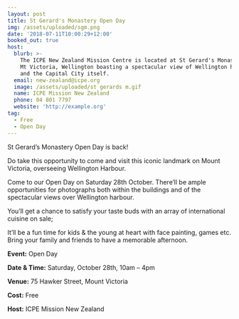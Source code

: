 ```yaml
---
layout: post
title: St Gerard's Monastery Open Day
img: /assets/uploaded/sgm.png
date: '2018-07-11T10:00:29+12:00'
booked_out: true
host:
  blurb: >-
    The ICPE New Zealand Mission Centre is located at St Gerard's Monastery on
    Mt Victoria, Wellington boasting a spectacular view of Wellington harbour
    and the Capital City itself.
  email: new-zealand@icpe.org
  image: /assets/uploaded/st gerards m.gif
  name: ICPE Mission New Zealand
  phone: 04 801 7797
  website: 'http://example.org'
tag:
  - Free
  - Open Day
---
```

St Gerard’s Monastery Open Day is back!



Do take this opportunity to come and visit this iconic landmark on Mount Victoria, overseeing Wellington Harbour.



Come to our Open Day on Saturday 28th October. There’ll be ample opportunities for photographs both within the buildings and of the spectacular views over Wellington harbour.



You’ll get a chance to satisfy your taste buds with an array of international cuisine on sale;



It’ll be a fun time for kids & the young at heart with face painting, games etc. Bring your family and friends to have a memorable afternoon.



 



**Event:** Open Day

**Date & Time:** Saturday, October 28th, 10am – 4pm

**Venue:** 75 Hawker Street, Mount Victoria

**Cost:** Free

**Host:** ICPE Mission New Zealand
